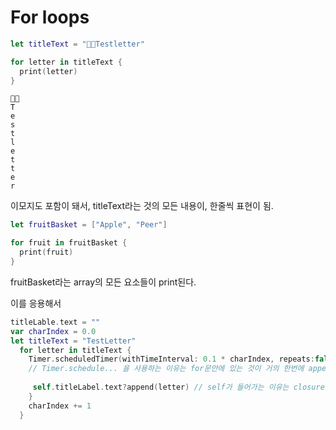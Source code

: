 # For loops

```swift
let titleText = "👨‍💻Testletter"

for letter in titleText {
  print(letter)
}
```
```
👨‍💻
T
e
s
t
l
e
t
t
e
r
```
이모지도 포함이 돼서, titleText라는 것의 모든 내용이, 한줄씩 표현이 됨. 

```swift
let fruitBasket = ["Apple", "Peer"]

for fruit in fruitBasket {
  print(fruit)
}
```

fruitBasket라는 array의 모든 요소들이 print된다.  

이를 응용해서

```swift
titleLable.text = ""
var charIndex = 0.0
let titleText = "TestLetter"
  for letter in titleText {
    Timer.scheduledTimer(withTimeInterval: 0.1 * charIndex, repeats:false) {(timer) in  
    // Timer.schedule... 을 사용하는 이유는 for문안에 있는 것이 거의 한번에 append가 되기 때문에 시간차로 append 해줌
     
     self.titleLabel.text?append(letter) // self가 들어가는 이유는 closure안에 들어가기때문에.
    }
    charIndex += 1
  }
  

